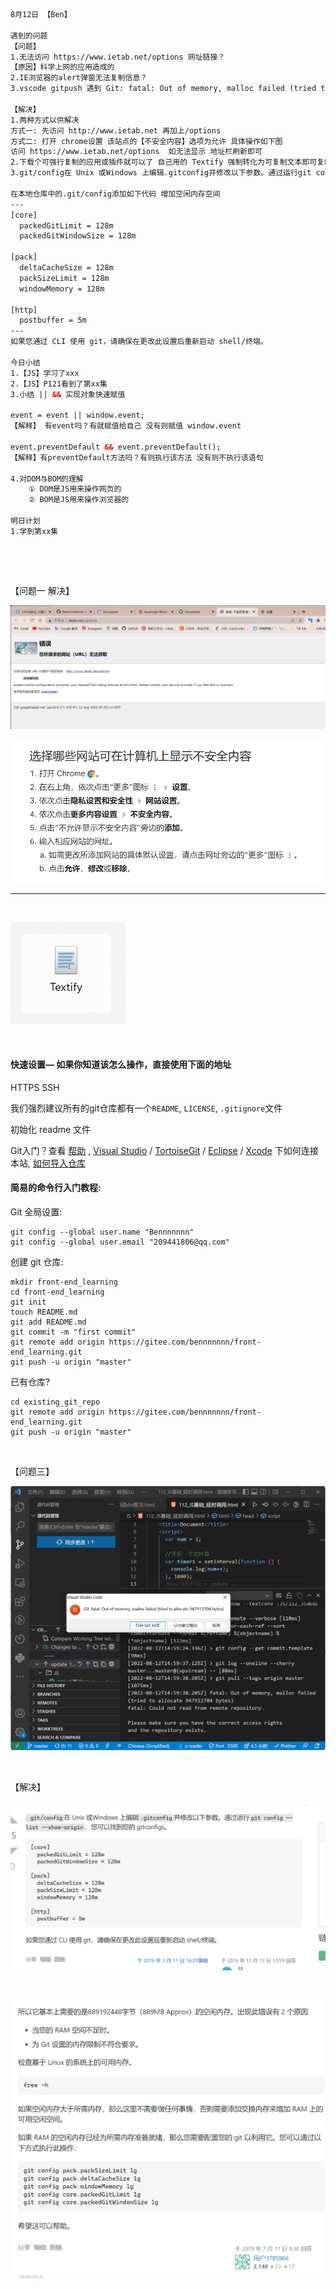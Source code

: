 ```html
8月12日 【Ben】

遇到的问题
【问题】
1.无法访问 https://www.ietab.net/options 网址链接？
【原因】科学上网的应用造成的
2.IE浏览器的alert弹窗无法复制信息？
3.vscode gitpush 遇到 Git: fatal: Out of memory, malloc failed (tried to allocate 947912704 bytes)

【解决】
1.两种方式以供解决
方式一: 先访问 http://www.ietab.net 再加上/options
方式二: 打开 chrome设置 该站点的【不安全内容】选项为允许 具体操作如下图
访问 https://www.ietab.net/options  如无法显示 地址栏刷新即可
2.下载个可强行复制的应用或插件就可以了 自己用的 Textify 强制转化为可复制文本即可复制粘贴
3.git/config在 Unix 或Windows 上编辑.gitconfig并修改以下参数。通过运行git config --list --show-origin，您可以找到您的 gitconfigs。

在本地仓库中的.git/config添加如下代码 增加空闲内存空间
---
[core]
  packedGitLimit = 128m
  packedGitWindowSize = 128m

[pack]
  deltaCacheSize = 128m
  packSizeLimit = 128m
  windowMemory = 128m

[http]
  postbuffer = 5m
---
如果您通过 CLI 使用 git，请确保在更改此设置后重新启动 shell/终端。

今日小结
1.【JS】学习了xxx
2.【JS】P121看到了第xx集
3.小结 || && 实现对象快速赋值

event = event || window.event; 
【解释】 有event吗？有就赋值给自己 没有则赋值 window.event

event.preventDefault && event.preventDefault();
【解释】有preventDefault方法吗？有则执行该方法 没有则不执行该语句

4.对DOM与BOM的理解
    ① DOM是JS用来操作网页的
    ② BOM是JS用来操作浏览器的

明日计划
1.学到第xx集
```

​	

​	

【问题一 解决】

![image-20220812155544859](8月12日.assets/image-20220812155544859.png)

![image-20220812160537807](8月12日.assets/image-20220812160537807.png)

---

​	

![image-20220812170726275](8月12日.assets/image-20220812170726275.png)

​	

#### 快速设置— 如果你知道该怎么操作，直接使用下面的地址

HTTPS  SSH

我们强烈建议所有的git仓库都有一个`README`, `LICENSE`, `.gitignore`文件

初始化 readme 文件

Git入门？查看 [帮助](https://gitee.com/oschina/git-osc/wikis/帮助) , [Visual Studio](https://gitee.com/help/articles/4118) / [TortoiseGit](http://my.oschina.net/longxuu/blog/141699) / [Eclipse](https://gitee.com/help/articles/4119) / [Xcode](http://my.oschina.net/zxs/blog/142544) 下如何连接本站, [如何导入仓库](http://www.oschina.net/question/82993_133520)

#### 简易的命令行入门教程:

Git 全局设置:

```
git config --global user.name "Bennnnnnn"
git config --global user.email "209441806@qq.com"
```

创建 git 仓库:

```
mkdir front-end_learning
cd front-end_learning
git init 
touch README.md
git add README.md
git commit -m "first commit"
git remote add origin https://gitee.com/bennnnnnn/front-end_learning.git
git push -u origin "master"
```

已有仓库?

```
cd existing_git_repo
git remote add origin https://gitee.com/bennnnnnn/front-end_learning.git
git push -u origin "master"
```

​	

【问题三】

![image-20220812234053784](8月12日.assets/image-20220812234053784.png)

​	

【解决】

![image-20220812234109113](8月12日.assets/image-20220812234109113.png)

​	

![image-20220812234317924](8月12日.assets/image-20220812234317924.png)
